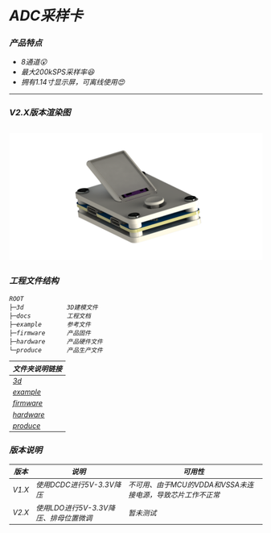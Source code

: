 <i>ADC采样卡
===
### 产品特点
 - 8通道😮
 - 最大200kSPS采样率😆
 - 拥有1.14寸显示屏，可离线使用😍
---
### V2.X版本渲染图
![image_0](img/2025_1_27_V2.X_README.png)
---
### 工程文件结构
```shell
ROOT
├─3d            3D建模文件
├─docs          工程文档
├─example       参考文件
├─firmware      产品固件
├─hardware      产品硬件文件
└─produce       产品生产文件
```
| 文件夹说明链接 |
| ---- | 
| [3d](../3d/docs/README.md) |
| [example](../example/docs/README.md) |
| [firmware](../firmware/docs/README.md) |
| [hardware](../hardware/docs/README.md) |
| [produce](../produce/docs/README.md) |

### 版本说明
| 版本 | 说明 | 可用性 |
| --- | --- | --- |
| V1.X | 使用DCDC进行5V-3.3V降压 | 不可用、由于MCU的VDDA和VSSA未连接电源，导致芯片工作不正常
| V2.X | 使用LDO进行5V-3.3V降压、排母位置微调 | 暂未测试 |





